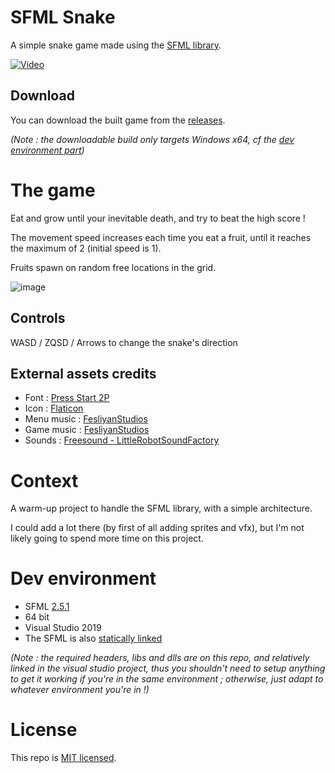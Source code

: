 # SFML Snake

A simple snake game made using the [SFML library](https://www.sfml-dev.org/).

[![Video](http://img.youtube.com/vi/dlaFbrp34R8/0.jpg)](http://www.youtube.com/watch?v=dlaFbrp34R8 "SFML Snake video")

## Download
You can download the built game from the [releases](https://github.com/Telroshan/SFML-Snake/releases/tag/1.0.0).

_(Note : the downloadable build only targets Windows x64, cf the [dev environment part](https://github.com/Telroshan/SFML-Snake#dev-environment))_

# The game
Eat and grow until your inevitable death, and try to beat the high score !

The movement speed increases each time you eat a fruit, until it reaches the maximum of 2 (initial speed is 1).

Fruits spawn on random free locations in the grid.

![image](https://user-images.githubusercontent.com/19146183/69097899-cf9fa480-0a57-11ea-9974-9af160d741e3.png)

## Controls
WASD / ZQSD / Arrows to change the snake's direction

## External assets credits
- Font : [Press Start 2P](https://www.dafont.com/fr/press-start-2p.font)
- Icon : [Flaticon](https://www.flaticon.com/free-icon/snake_427533)
- Menu music : [FesliyanStudios](https://www.fesliyanstudios.com/royalty-free-music/download/8-bit-presentation/383)
- Game music : [FesliyanStudios](https://www.fesliyanstudios.com/royalty-free-music/download/8-bit-menu/287)
- Sounds : [Freesound - LittleRobotSoundFactory](https://freesound.org/people/LittleRobotSoundFactory/packs/16681/)

# Context
A warm-up project to handle the SFML library, with a simple architecture.

I could add a lot there (by first of all adding sprites and vfx), but I'm not likely going to spend more time on this project.

# Dev environment
- SFML [2.5.1](https://www.sfml-dev.org/download/sfml/2.5.1)
- 64 bit
- Visual Studio 2019
- The SFML is also [statically linked](https://www.sfml-dev.org/tutorials/2.5/start-vc.php)

_(Note : the required headers, libs and dlls are on this repo, and relatively linked in the visual studio project, thus you shouldn't need to setup anything to get it working if you're in the same environment ; otherwise, just adapt to whatever environment you're in !)_

# License
This repo is [MIT licensed](https://github.com/Telroshan/SFML-Snake/blob/master/LICENSE).
